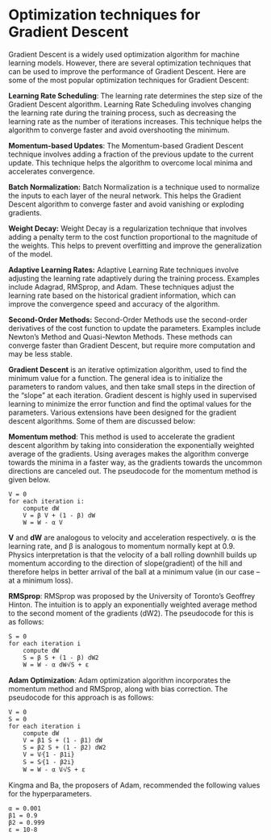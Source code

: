 ﻿# Optimization techniques for Gradient Descent

Gradient Descent is a widely used optimization algorithm for machine learning models. However, there are several optimization techniques that can be used to improve the performance of Gradient Descent. Here are some of the most popular optimization techniques for Gradient Descent:

**Learning Rate Scheduling**: The learning rate determines the step size of the Gradient Descent algorithm. Learning Rate Scheduling involves changing the learning rate during the training process, such as decreasing the learning rate as the number of iterations increases. This technique helps the algorithm to converge faster and avoid overshooting the minimum.

**Momentum-based Updates**: The Momentum-based Gradient Descent technique involves adding a fraction of the previous update to the current update. This technique helps the algorithm to overcome local minima and accelerates convergence.

**Batch Normalization:** Batch Normalization is a technique used to normalize the inputs to each layer of the neural network. This helps the Gradient Descent algorithm to converge faster and avoid vanishing or exploding gradients.

**Weight Decay:** Weight Decay is a regularization technique that involves adding a penalty term to the cost function proportional to the magnitude of the weights. This helps to prevent overfitting and improve the generalization of the model.

**Adaptive Learning Rates:** Adaptive Learning Rate techniques involve adjusting the learning rate adaptively during the training process. Examples include Adagrad, RMSprop, and Adam. These techniques adjust the learning rate based on the historical gradient information, which can improve the convergence speed and accuracy of the algorithm.

**Second-Order Methods:** Second-Order Methods use the second-order derivatives of the cost function to update the parameters. Examples include Newton’s Method and Quasi-Newton Methods. These methods can converge faster than Gradient Descent, but require more computation and may be less stable.

**Gradient Descent** is an iterative optimization algorithm, used to find the minimum value for a function. The general idea is to initialize the parameters to random values, and then take small steps in the direction of the “slope” at each iteration. Gradient descent is highly used in supervised learning to minimize the error function and find the optimal values for the parameters. Various extensions have been designed for the gradient descent algorithms. Some of them are discussed below:

**Momentum method**: This method is used to accelerate the gradient descent algorithm by taking into consideration the exponentially weighted average of the gradients. Using averages makes the algorithm converge towards the minima in a faster way, as the gradients towards the uncommon directions are canceled out. The pseudocode for the momentum method is given below.

```
V = 0
for each iteration i:
    compute dW
    V = β V + (1 - β) dW
    W = W - α V
```


**V** and **dW** are analogous to velocity and acceleration respectively. α is the learning rate, and β is analogous to momentum normally kept at 0.9. Physics interpretation is that the velocity of a ball rolling downhill builds up momentum according to the direction of slope(gradient) of the hill and therefore helps in better arrival of the ball at a minimum value (in our case – at a minimum loss).

**RMSprop**: RMSprop was proposed by the University of Toronto’s Geoffrey Hinton. The intuition is to apply an exponentially weighted average method to the second moment of the gradients (dW2). The pseudocode for this is as follows:

```
S = 0
for each iteration i
    compute dW
    S = β S + (1 - β) dW2
    W = W - α dW⁄√S + ε
```


**Adam Optimization**: Adam optimization algorithm incorporates the momentum method and RMSprop, along with bias correction. The pseudocode for this approach is as follows:

```
V = 0
S = 0
for each iteration i
    compute dW
    V = β1 S + (1 - β1) dW
    S = β2 S + (1 - β2) dW2
    V = V⁄{1 - β1i}
    S = S⁄{1 - β2i}
    W = W - α V⁄√S + ε
```


Kingma and Ba, the proposers of Adam, recommended the following values for the hyperparameters.

```
α = 0.001
β1 = 0.9
β2 = 0.999
ε = 10-8
```
